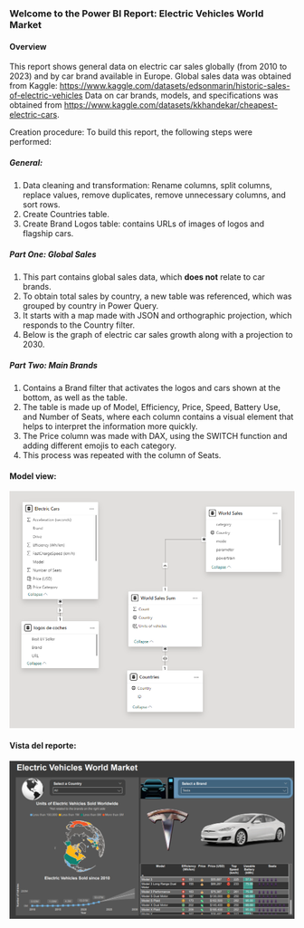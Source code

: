 ### Welcome to the Power BI Report: Electric Vehicles World Market

#### Overview

This report shows general data on electric car sales globally (from 2010 to 2023) and by car brand available in Europe.
Global sales data was obtained from Kaggle: https://www.kaggle.com/datasets/edsonmarin/historic-sales-of-electric-vehicles Data on car brands, models, and specifications was obtained from https://www.kaggle.com/datasets/kkhandekar/cheapest-electric-cars.

Creation procedure: To build this report, the following steps were performed: 

##### General: 
1. Data cleaning and transformation: Rename columns, split columns, replace values, remove duplicates, remove unnecessary columns, and sort rows.
2. Create Countries table.
3. Create Brand Logos table: contains URLs of images of logos and flagship cars.

##### Part One: Global Sales 
1. This part contains global sales data, which **does not** relate to car brands.
2. To obtain total sales by country, a new table was referenced, which was grouped by country in Power Query.
3. It starts with a map made with JSON and orthographic projection, which responds to the Country filter.
4. Below is the graph of electric car sales growth along with a projection to 2030.
  
##### Part Two: Main Brands
1. Contains a Brand filter that activates the logos and cars shown at the bottom, as well as the table.
2. The table is made up of Model, Efficiency, Price, Speed, Battery Use, and Number of Seats, where each column contains a visual element that helps to interpret the information more quickly.
3. The Price column was made with DAX, using the SWITCH function and adding different emojis to each category.
4. This process was repeated with the column of Seats.

#### Model view:

![Model](Model.png)

#### Vista del reporte:

![Report](EV.png)
